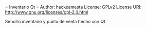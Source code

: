 = Inventario Qt =
Author: hackeamesta
License: GPLv2
License URI: http://www.gnu.org/licenses/gpl-2.0.html

Sencillo inventario y punto de venta hecho con Qt
